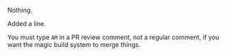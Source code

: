 Nothing.

Added a line.

You must type `AM` in a PR review comment, not a regular comment, if you want the magic build system to merge things.

